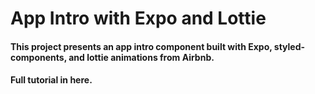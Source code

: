 # App Intro with Expo and Lottie

#### This project presents an app intro component built with Expo, styled-components, and lottie animations from Airbnb.
#### Full tutorial in here.
